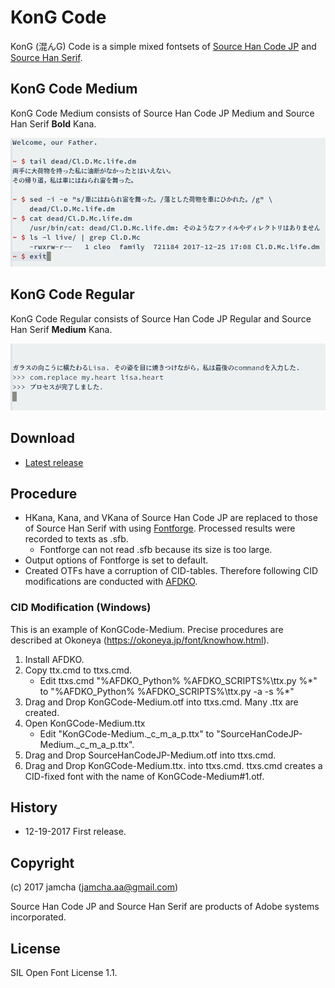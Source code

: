 # KonG Code

KonG (混んG) Code is a simple mixed fontsets of [Source Han Code JP](https://github.com/adobe-fonts/source-han-code-jp) and [Source Han Serif](https://github.com/adobe-fonts/source-han-serif). 

## KonG Code Medium

KonG Code Medium consists of Source Han Code JP Medium and Source Han Serif **Bold** Kana.

![KonG Code Medium](https://raw.githubusercontent.com/jamcha-aa/KonG/master/images/medium.png)

## KonG Code Regular

KonG Code Regular consists of Source Han Code JP Regular and Source Han Serif **Medium** Kana.

![KonG Code Regular](https://raw.githubusercontent.com/jamcha-aa/KonG/master/images/regular.png)

## Download

-   [Latest release](https://github.com/jamcha-aa/KonG/tree/master/release)

## Procedure

-   HKana, Kana, and VKana of Source Han Code JP are replaced to those of Source Han Serif with using [Fontforge](https://fontforge.github.io). Processed results were recorded to texts as .sfb.
    + Fontforge can not read .sfb because its size is too large.
-   Output options of Fontforge is set to default.
-   Created OTFs have a corruption of CID-tables. Therefore following CID modifications are conducted with [AFDKO](http://www.adobe.com/devnet/opentype/afdko.html).

### CID Modification (Windows)
This is an example of KonGCode-Medium. Precise procedures are described at Okoneya (<https://okoneya.jp/font/knowhow.html>).

1.  Install AFDKO.
2.  Copy ttx.cmd to ttxs.cmd.
    - Edit ttxs.cmd "\%AFDKO\_Python\% \%AFDKO\_SCRIPTS\%\\ttx.py \%\*" to "\%AFDKO\_Python\% \%AFDKO\_SCRIPTS\%\\ttx.py -a -s \%\*"
3.  Drag and Drop KonGCode-Medium.otf into ttxs.cmd. Many .ttx are created.
4.  Open KonGCode-Medium.ttx
    - Edit "KonGCode-Medium.\_c\_m\_a\_p.ttx" to "SourceHanCodeJP-Medium.\_c\_m\_a\_p.ttx".
5.  Drag and Drop SourceHanCodeJP-Medium.otf into ttxs.cmd.
6.  Drag and Drop KonGCode-Medium.ttx. into ttxs.cmd. ttxs.cmd creates a CID-fixed font with the name of KonGCode-Medium\#1.otf.

## History

-   12-19-2017 First release.

## Copyright

(c) 2017 jamcha (jamcha.aa@gmail.com)

Source Han Code JP and Source Han Serif are products of Adobe systems incorporated.

## License

SIL Open Font License 1.1.
